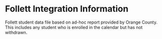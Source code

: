# Follett Integration Information

Follett student data file based on ad-hoc report provided by Orange County. This includes any student who is enrolled in the calendar but has not withdrawn.
